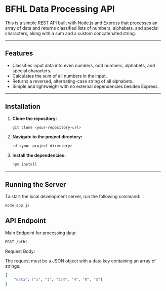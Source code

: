 # BFHL Data Processing API

This is a simple REST API built with Node.js and Express that processes an array of data and returns classified lists of numbers, alphabets, and special characters, along with a sum and a custom concatenated string.

---

## Features

-   Classifies input data into even numbers, odd numbers, alphabets, and special characters.
-   Calculates the sum of all numbers in the input.
-   Returns a reversed, alternating-case string of all alphabets.
-   Simple and lightweight with no external dependencies besides Express.

---

## Installation

1.  **Clone the repository:**
    ```sh
    git clone <your-repository-url>
    ```
2.  **Navigate to the project directory:**
    ```sh
    cd <your-project-directory>
    ```
3.  **Install the dependencies:**
    ```sh
    npm install
    ```

---

## Running the Server

To start the local development server, run the following command:

```sh
node app.js
```

## API Endpoint

Main Endpoint for processing data:

```sh
POST /bfhl
```
Request Body:

The request must be a JSON object with a data key containing an array of strings.
```sh
{
    "data": ["a", "1", "334", "4", "R", "$"]
}
```

